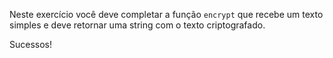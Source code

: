 
Neste exercício você deve completar a função `encrypt` que recebe um texto simples e deve retornar uma string com o texto criptografado.

Sucessos!